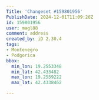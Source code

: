 ```yaml
---
Title: 'Changeset #159801956'
PublishDate: 2024-12-01T11:09:26Z
id: 159801956
user: magl88
comment: address
created_by: iD 2.30.4
tags:
- Montenegro
- Podgorica
bbox:
  min_lon: 19.2553348
  min_lat: 42.433482
  max_lon: 19.2559222
  max_lat: 42.4338462

---
```

